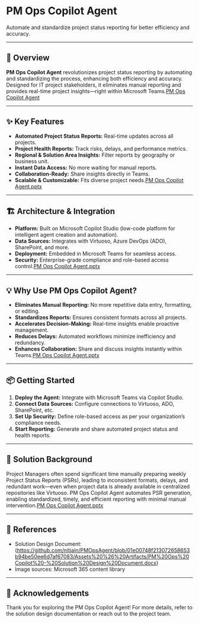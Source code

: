 # PM Ops Copilot Agent

Automate and standardize project status reporting for better efficiency and accuracy.

---

## 🚀 Overview

**PM Ops Copilot Agent** revolutionizes project status reporting by automating and standardizing the process, enhancing both efficiency and accuracy. Designed for IT project stakeholders, it eliminates manual reporting and provides real-time project insights—right within Microsoft Teams.[PM Ops Copilot Agent](https://github.com/nitjain/PMOpsAgent/blob/af9aa023c7b7ac73fca5d136127f7d21255059eb/Assets%20%26%20Artifacts/PM%20Ops%20Agent.mp4)

---

## ✨ Key Features

- **Automated Project Status Reports:** Real-time updates across all projects.
- **Project Health Reports:** Track risks, delays, and performance metrics.
- **Regional & Solution Area Insights:** Filter reports by geography or business unit.
- **Instant Data Access:** No more waiting for manual reports.
- **Collaboration-Ready:** Share insights directly in Teams.
- **Scalable & Customizable:** Fits diverse project needs.[PM Ops Copilot Agent.pptx](https://github.com/nitjain/PMOpsAgent/blob/431140e8990b5ca98c557283030c447e20560ebd/Assets%20%26%20Artifacts/PM%20Ops%20Copilot%20Agent.pptx)

---

## 🏗️ Architecture & Integration

- **Platform:** Built on Microsoft Copilot Studio (low-code platform for intelligent agent creation and automation).
- **Data Sources:** Integrates with Virtuoso, Azure DevOps (ADO), SharePoint, and more.
- **Deployment:** Embedded in Microsoft Teams for seamless access.
- **Security:** Enterprise-grade compliance and role-based access control.[PM Ops Copilot Agent.pptx](https://github.com/nitjain/PMOpsAgent/blob/431140e8990b5ca98c557283030c447e20560ebd/Assets%20%26%20Artifacts/PM%20Ops%20Copilot%20Agent.pptx)

---

## 💡 Why Use PM Ops Copilot Agent?

- **Eliminates Manual Reporting:** No more repetitive data entry, formatting, or editing.
- **Standardizes Reports:** Ensures consistent formats across all projects.
- **Accelerates Decision-Making:** Real-time insights enable proactive management.
- **Reduces Delays:** Automated workflows minimize inefficiency and redundancy.
- **Enhances Collaboration:** Share and discuss insights instantly within Teams.[PM Ops Copilot Agent.pptx](https://github.com/nitjain/PMOpsAgent/blob/431140e8990b5ca98c557283030c447e20560ebd/Assets%20%26%20Artifacts/PM%20Ops%20Copilot%20Agent.pptx)

---

## 📦 Getting Started

1. **Deploy the Agent:** Integrate with Microsoft Teams via Copilot Studio.
2. **Connect Data Sources:** Configure connections to Virtuoso, ADO, SharePoint, etc.
3. **Set Up Security:** Define role-based access as per your organization’s compliance needs.
4. **Start Reporting:** Generate and share automated project status and health reports.

---

## 📝 Solution Background

Project Managers often spend significant time manually preparing weekly Project Status Reports (PSRs), leading to inconsistent formats, delays, and redundant work—even when project data is already available in centralized repositories like Virtuoso. PM Ops Copilot Agent automates PSR generation, enabling standardized, timely, and efficient reporting with minimal manual intervention.[PM Ops Copilot Agent.pptx](https://github.com/nitjain/PMOpsAgent/blob/431140e8990b5ca98c557283030c447e20560ebd/Assets%20%26%20Artifacts/PM%20Ops%20Copilot%20Agent.pptx)

---

## 📄 References

- Solution Design Document: (https://github.com/nitjain/PMOpsAgent/blob/01e00748f213072658653b94be50ee6d7af67083/Assets%20%26%20Artifacts/PM%20Ops%20Copilot%20-%20Solution%20Design%20Document.docx)
- Image sources: Microsoft 365 content library

---

## 🙏 Acknowledgements

Thank you for exploring the PM Ops Copilot Agent! For more details, refer to the solution design documentation or reach out to the project team.

